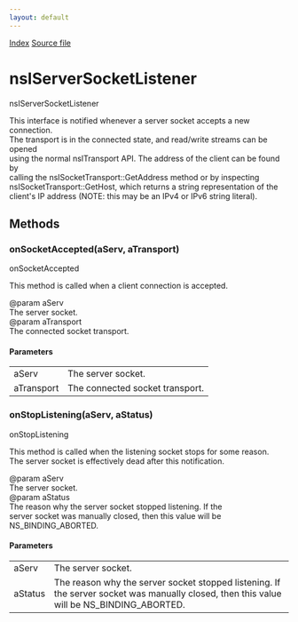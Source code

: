 ```yaml
---
layout: default
---
```

<div id='links'><a href="../index.html">Index</a>
<a href="http://dxr.mozilla.org/mozilla-central/source/netwerk/base/public/nsIServerSocket.idl">Source file</a>
</div>

# nsIServerSocketListener #
  
nsIServerSocketListener  
  
This interface is notified whenever a server socket accepts a new connection.  
The transport is in the connected state, and read/write streams can be opened  
using the normal nsITransport API.  The address of the client can be found by  
calling the nsISocketTransport::GetAddress method or by inspecting  
nsISocketTransport::GetHost, which returns a string representation of the  
client's IP address (NOTE: this may be an IPv4 or IPv6 string literal).  
  

## Methods ##

### onSocketAccepted(aServ, aTransport) ###
  
onSocketAccepted  
  
This method is called when a client connection is accepted.  
  
@param aServ  
       The server socket.  
@param aTransport  
       The connected socket transport.  
  

#### Parameters ####

<table>

<tr>
<td>aServ</td>
<td>       The server socket.  
</td>
</tr>

<tr>
<td>aTransport</td>
<td>       The connected socket transport.  
</td>
</tr>

</table>

### onStopListening(aServ, aStatus) ###
  
onStopListening  
  
This method is called when the listening socket stops for some reason.  
The server socket is effectively dead after this notification.  
  
@param aServ  
       The server socket.  
@param aStatus  
       The reason why the server socket stopped listening.  If the  
       server socket was manually closed, then this value will be  
       NS_BINDING_ABORTED.  
  

#### Parameters ####

<table>

<tr>
<td>aServ</td>
<td>       The server socket.  
</td>
</tr>

<tr>
<td>aStatus</td>
<td>       The reason why the server socket stopped listening.  If the  
       server socket was manually closed, then this value will be  
       NS_BINDING_ABORTED.  
</td>
</tr>

</table>
